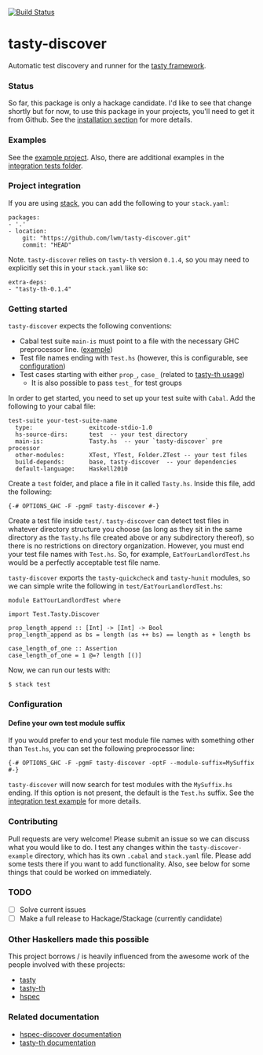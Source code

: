 [![Build Status](https://travis-ci.org/lwm/tasty-discover.svg?branch=master)](https://travis-ci.org/lwm/tasty-discover)

# tasty-discover
Automatic test discovery and runner for the [tasty framework][tasty-framework].

### Status
So far, this package is only a hackage candidate. I'd like to see that change
shortly but for now, to use this package in your projects, you'll need to get
it from Github. See the [installation section][install-discover] for more
details.

### Examples
See the [example project][example-project]. Also, there are additional
examples in the [integration tests folder][integration-tests].

### Project integration
If you are using [stack][stack-haskell], you can add the following to your `stack.yaml`:

```
packages:
- '.'
- location:
    git: "https://github.com/lwm/tasty-discover.git"
    commit: "HEAD"
```

Note. `tasty-discover` relies on `tasty-th` version `0.1.4`, so you may need to
explicitly set this in your `stack.yaml` like so:

```
extra-deps:
- "tasty-th-0.1.4"
```

### Getting started
`tasty-discover` expects the following conventions:

  - Cabal test suite `main-is` must point to a file with the necessary GHC preprocessor line. ([example](https://github.com/lwm/tasty-discover/blob/master/tasty-discover-example/test/Tasty.hs))
  - Test file names ending with `Test.hs` (however, this is configurable, see [configuration][configuration])
  - Test cases starting with either `prop_`, `case_` (related to [tasty-th usage](https://github.com/bennofs/tasty-th#usage))
    - It is also possible to pass `test_` for test groups

In order to get started, you need to set up your test suite with `Cabal`.
Add the following to your cabal file:

```
test-suite your-test-suite-name
  type:                exitcode-stdio-1.0
  hs-source-dirs:      test  -- your test directory
  main-is:             Tasty.hs  -- your `tasty-discover` pre processor
  other-modules:       XTest, YTest, Folder.ZTest -- your test files
  build-depends:       base, tasty-discover  -- your dependencies
  default-language:    Haskell2010
```

Create a `test` folder, and place a file in it called `Tasty.hs`.
Inside this file, add the following:

```
{-# OPTIONS_GHC -F -pgmF tasty-discover #-}
```

Create a test file inside `test/`. `tasty-discover` can detect test files in
whatever directory structure you choose (as long as they sit in the same directory as the `Tasty.hs` file created above or any subdirectory thereof), so there is no restrictions on directory organization.
However, you must end your test file names with `Test.hs`. So, for example,
`EatYourLandlordTest.hs` would be a perfectly acceptable test file name.

`tasty-discover` exports the `tasty-quickcheck` and `tasty-hunit` modules, so
we can simple write the following in `test/EatYourLandlordTest.hs`:

```
module EatYourLandlordTest where

import Test.Tasty.Discover

prop_length_append :: [Int] -> [Int] -> Bool
prop_length_append as bs = length (as ++ bs) == length as + length bs

case_length_of_one :: Assertion
case_length_of_one = 1 @=? length [()]
```

Now, we can run our tests with:

```
$ stack test
```

### Configuration

#### Define your own test module suffix
If you would prefer to end your test module file names with something other
than `Test.hs`, you can set the following preprocessor line:

```
{-# OPTIONS_GHC -F -pgmF tasty-discover -optF --module-suffix=MySuffix #-}
```

`tasty-discover` will now search for test modules with the `MySuffix.hs`
ending.  If this option is not present, the default is the `Test.hs` suffix.
See the [integration test example][suffix-example] for more details.

### Contributing
Pull requests are very welcome! Please submit an issue so we can discuss what
you would like to do. I test any changes within the `tasty-discover-example`
directory, which has its own `.cabal` and `stack.yaml` file. Please add some
tests there if you want to add functionality. Also, see below for some
things that could be worked on immediately.

### TODO
  - [ ] Solve current issues
  - [ ] Make a full release to Hackage/Stackage (currently candidate)

### Other Haskellers made this possible
This project borrows / is heavily influenced from the awesome work of the
people involved with these projects:

  - [tasty][tasty-framework]
  - [tasty-th][tasty-th]
  - [hspec][hspec]

### Related documentation
  - [hspec-discover documentation][hspec-discover]
  - [tasty-th documentation][tasty-th-docs]

[issues]: https://github.com/lwm/tasty-discover/issues
[stack-haskell]: https://github.com/commercialhaskell/stack
[tasty-th-docs]: https://github.com/bennofs/tasty-th#usage
[tasty-th]: https://github.com/bennofs/tasty-th
[hspec]: https://github.com/hspec/hspec
[hspec-discover]: https://hspec.github.io/hspec-discover.html
[install-discover]: https://github.com/lwm/tasty-discover#installation
[tasty-framework]: https://github.com/feuerbach/tasty
[integration-tests]: https://github.com/lwm/tasty-discover/tree/master/integration-test
[example-project]: https://github.com/lwm/tasty-discover/tree/master/tasty-discover-example
[configuration]: https://github.com/lwm/tasty-discover#configuration
[suffix-example]: https://github.com/lwm/tasty-discover/tree/master/integration-test/test-configurable-module
